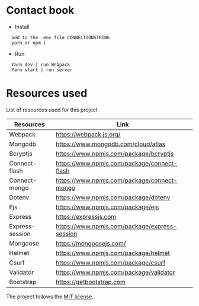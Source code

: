 # Contact book 

* Install 
```
  add to the .env file CONNECTIONSTRING
  yarn or npm i 

```

* Run
```
  Yarn dev | run Webpack
  Yarn start | run server

```

# Resources used

List of resources used for this project

| Resources | Link |
| ------ | ------ |
| Webpack | https://webpack.js.org/ |
| Mongodb | https://www.mongodb.com/cloud/atlas |
| Bcryptjs| https://www.npmjs.com/package/bcryptjs |
| Connect-flash| https://www.npmjs.com/package/connect-flash |
| Connect-mongo| https://www.npmjs.com/package/connect-mongo |
| Dotenv | https://www.npmjs.com/package/dotenv |
| Ejs | https://www.npmjs.com/package/ejs |
| Express | https://expressjs.com |
| Express-session | https://www.npmjs.com/package/express-session |
| Mongoose | https://mongoosejs.com/ |
| Helmet | https://www.npmjs.com/package/helmet |
| Csurf | https://www.npmjs.com/package/csurf |
| Validator | https://www.npmjs.com/package/validator |
| Bootstrap |https://getbootstrap.com |


The project follows the [MIT license](https://opensource.org/licenses/MIT).

